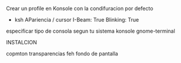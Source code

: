 


Crear un profile en Konsole con la condifuracion por defecto

- ksh
APariencia / cursor 
	I-Beam: True
	Blinking: True





especificar tipo de consola segun tu sistema
konsole
gnome-terminal


















INSTALCION

copmton transparencias
feh fondo de pantalla








